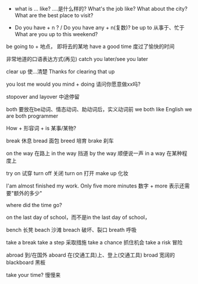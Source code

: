 * what is ... like? ....是什么样的?
What's the job like?
What about the city?
What are the best place to visit?


* Do you have + n ? / Do you have any + n(复数)?
be up to 从事于、忙于
What are you up to this weekend?

be going to + 地点， 即将去的某地
have a good time 度过了愉快的时间


非常地道的口语表达方式(再见)
catch you later/see you later

clear up 使...清楚
Thanks for clearing that up

you lost me
would you mind + doing 请问你愿意做xx吗?


stopover and layover 中途停留

both 要放在be动词、情态动词、助动词后，实义动词前
we both like English
we are both programmer

How + 形容词 + is 某事/某物?

break 休息
bread 面包
breed 培育
brake 刹车


on the way 在路上
in the way 挡道
by the way 顺便说一声
in a way 在某种程度上


try on 试穿
turn off 关闭
turn on 打开
make up 化妆

I'am almost finished my work. Only five more minutes
数字 + more 表示还需要"额外的多少"

where did the time go?


on the last day of school，而不是in the last day of school，

bench 长凳
beach 沙滩
breach 破坏、裂口
breath 呼吸

take a break
take a step 采取措施
take a chance 抓住机会
take a risk 冒险


abroad 到/在国外
aboard 在(交通工具)上、登上(交通工具)
broad 宽阔的
blackboard 黑板

take your time? 慢慢来


